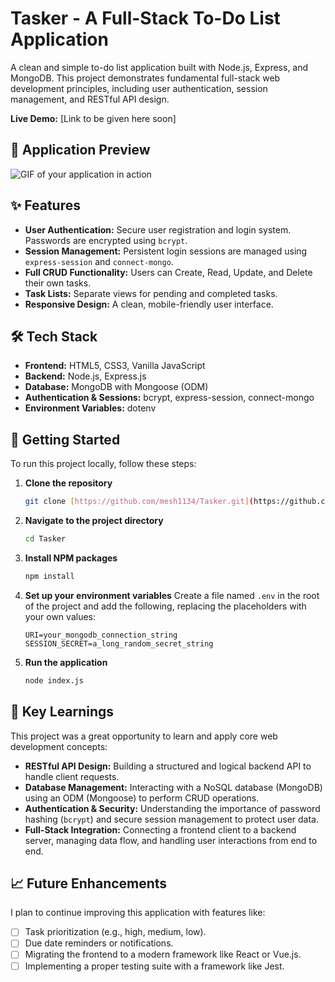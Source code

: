 # Tasker - A Full-Stack To-Do List Application

A clean and simple to-do list application built with Node.js, Express, and MongoDB. This project demonstrates fundamental full-stack web development principles, including user authentication, session management, and RESTful API design.

**Live Demo:** [Link to be given here soon]

## 📸 Application Preview

![GIF of your application in action](link_to_your_gif.gif)

## ✨ Features

* **User Authentication:** Secure user registration and login system. Passwords are encrypted using `bcrypt`.
* **Session Management:** Persistent login sessions are managed using `express-session` and `connect-mongo`.
* **Full CRUD Functionality:** Users can Create, Read, Update, and Delete their own tasks.
* **Task Lists:** Separate views for pending and completed tasks.
* **Responsive Design:** A clean, mobile-friendly user interface.

## 🛠️ Tech Stack

* **Frontend:** HTML5, CSS3, Vanilla JavaScript
* **Backend:** Node.js, Express.js
* **Database:** MongoDB with Mongoose (ODM)
* **Authentication & Sessions:** bcrypt, express-session, connect-mongo
* **Environment Variables:** dotenv

## 🚀 Getting Started

To run this project locally, follow these steps:

1.  **Clone the repository**
    ```sh
    git clone [https://github.com/mesh1134/Tasker.git](https://github.com/mesh1134/Tasker.git)
    ```
2.  **Navigate to the project directory**
    ```sh
    cd Tasker
    ```
3.  **Install NPM packages**
    ```sh
    npm install
    ```
4.  **Set up your environment variables**
    Create a file named `.env` in the root of the project and add the following, replacing the placeholders with your own values:
    ```
    URI=your_mongodb_connection_string
    SESSION_SECRET=a_long_random_secret_string
    ```
5.  **Run the application**
    ```sh
    node index.js
    ```

## 🧠 Key Learnings

This project was a great opportunity to learn and apply core web development concepts:

* **RESTful API Design:** Building a structured and logical backend API to handle client requests.
* **Database Management:** Interacting with a NoSQL database (MongoDB) using an ODM (Mongoose) to perform CRUD operations.
* **Authentication & Security:** Understanding the importance of password hashing (`bcrypt`) and secure session management to protect user data.
* **Full-Stack Integration:** Connecting a frontend client to a backend server, managing data flow, and handling user interactions from end to end.

## 📈 Future Enhancements

I plan to continue improving this application with features like:

* [ ] Task prioritization (e.g., high, medium, low).
* [ ] Due date reminders or notifications.
* [ ] Migrating the frontend to a modern framework like React or Vue.js.
* [ ] Implementing a proper testing suite with a framework like Jest.
